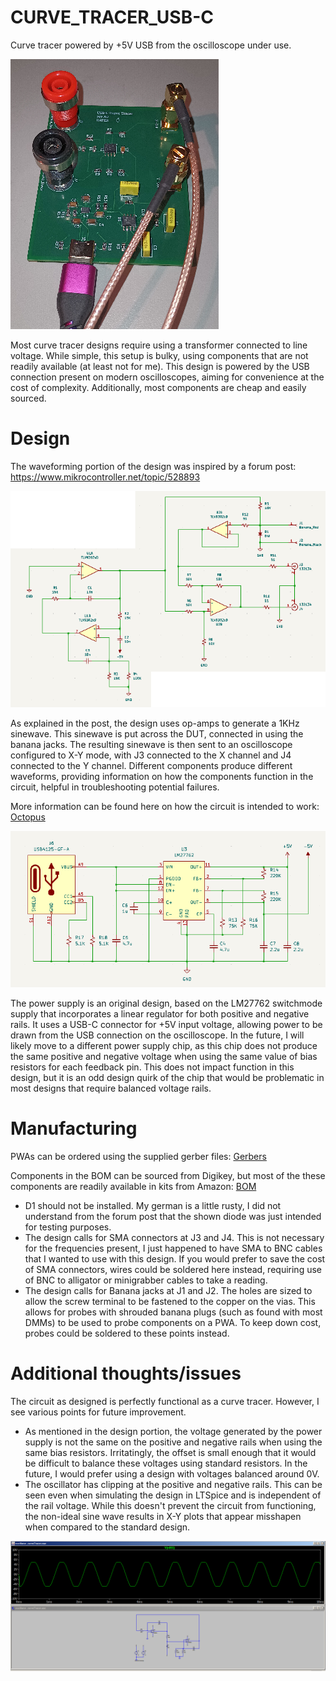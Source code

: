 # CURVE_TRACER_USB-C
Curve tracer powered by +5V USB from the oscilloscope under use. 

![Picture](img_curveTracer_revA0.png)

Most curve tracer designs require using a transformer connected to line voltage. While simple, this setup is bulky, using components that are not readily available (at least not for me). This design is powered by the USB connection present on modern oscilloscopes, aiming for convenience at the cost of complexity. Additionally, most components are cheap and easily sourced. 

# Design

The waveforming portion of the design was inspired by a forum post: https://www.mikrocontroller.net/topic/528893

![Schematic_waveforming](img_waveform.png)

As explained in the post, the design uses op-amps to generate a 1KHz sinewave. This sinewave is put across the DUT, connected in using the banana jacks. The resulting sinewave is then sent to an oscilloscope configured to X-Y mode, with J3 connected to the X channel and J4 connected to the Y channel. Different components produce different waveforms, providing information on how the components function in the circuit, helpful in troubleshooting potential failures. 

More information can be found here on how the circuit is intended to work: [Octopus](article_octopus.pdf)

![Schematic_power](img_power.png)

The power supply is an original design, based on the LM27762 switchmode supply that incorporates a linear regulator for both positive and negative rails. It uses a USB-C connector for +5V input voltage, allowing power to be drawn from the USB connection on the oscilloscope. In the future, I will likely move to a different power supply chip, as this chip does not produce the same positive and negative voltage when using the same value of bias resistors for each feedback pin. This does not impact function in this design, but it is an odd design quirk of the chip that would be problematic in most designs that require balanced voltage rails. 

# Manufacturing

PWAs can be ordered using the supplied gerber files: [Gerbers](gerbers_revA0.zip)

Components in the BOM can be sourced from Digikey, but most of the these components are readily available in kits from Amazon: [BOM](BOM_rA0.csv)

- D1 should not be installed. My german is a little rusty, I did not understand from the forum post that the shown diode was just intended for testing purposes. 
- The design calls for SMA connectors at J3 and J4. This is not necessary for the frequencies present, I just happened to have SMA to BNC cables that I wanted to use with this design. If you would prefer to save the cost of SMA connectors, wires could be soldered here instead, requiring use of BNC to alligator or minigrabber cables to take a reading.
- The design calls for Banana jacks at J1 and J2. The holes are sized to allow the screw terminal to be fastened to the copper on the vias. This allows for probes with shrouded banana plugs (such as found with most DMMs) to be used to probe components on a PWA. To keep down cost, probes could be soldered to these points instead.

# Additional thoughts/issues

The circuit as designed is perfectly functional as a curve tracer. However, I see various points for future improvement.

- As mentioned in the design portion, the voltage generated by the power supply is not the same on the positive and negative rails when using the same bias resistors. Irritatingly, the offset is small enough that it would be difficult to balance these voltages using standard resistors. In the future, I would prefer using a design with voltages balanced around 0V.
- The oscillator has clipping at the positive and negative rails. This can be seen even when simulating the design in LTSpice and is independent of the rail voltage. While this doesn't prevent the circuit from functioning, the non-ideal sine wave results in X-Y plots that appear misshapen when compared to the standard design. 

![img_sim](img_sim.png)
